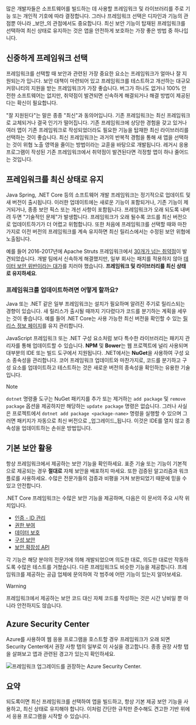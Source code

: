많은 개발자들은 소프트웨어를 빌드하는 데 사용할 프레임워크 및 라이브러리를 주로 기능 또는 개인적 기호에 따라 결정합니다. 그러나 프레임워크 선택은 디자인과 기능의 관점뿐 아니라 _보안_의 관점에서도 중요합니다. 최신 보안 기능이 탑재된 프레임워크를 선택하여 최신 상태로 유지하는 것은 앱을 안전하게 보호하는 가장 좋은 방법 중 하나입니다.

## <a name="choose-your-framework-carefully"></a>신중하게 프레임워크 선택

프레임워크를 선택할 때 보안과 관련된 가장 중요한 요소는 프레임워크가 얼마나 잘 지원되는가 입니다. 보안 대책이 마련되어 있고 프레임워크를 테스트하고 개선하는 대규모 커뮤니티의 지원을 받는 프레임워크가 가장 좋습니다. 버그가 하나도 없거나 100% 안전한 소프트웨어는 없지만, 취약점이 발견되면 신속하게 해결되거나 해결 방법이 제공된다는 확신이 필요합니다.

"잘 지원된다"는 말은 종종 "최신"과 동의어입니다. 기존 프레임워크는 최신 프레임워크로 교체되거나 결국 인기가 떨어집니다. 기존 프레임워크에 상당한 경험을 갖고 있거나 여러 앱이 기존 프레임워크로 작성되었더라도 필요한 기능을 탑재한 최신 라이브러리를 선택하는 것이 좋습니다. 최신 프레임워크는 과거의 반복적 경험을 통해 새 앱을 선택하는 것이 위협 노출 영역을 줄이는 방법이라는 교훈을 바탕으로 개발됩니다. 레거시 응용 프로그램이 작성된 기존 프레임워크에서 취약점이 발견된다면 걱정할 앱이 하나 줄어드는 것입니다.

<!-- TODO: add link; Should we be pointing to other modules? -->
<!--
For more information on secure design and reducing threat surface, please see [Design For Security in Azure](../../design-for-security-in-azure/index.yml).
-->

## <a name="keep-your-framework-updated"></a>프레임워크를 최신 상태로 유지

Java Spring, .NET Core 등의 소프트웨어 개발 프레임워크는 정기적으로 업데이트 및 새 버전이 출시됩니다. 이러한 업데이트에는 새로운 기능이 포함되거나, 기존 기능이 제거되거나, 종종 보안 픽스 또는 개선 사항이 포함됩니다. 프레임워크가 오래 되도록 내버려 두면 "기술적인 문제"가 발생합니다. 프레임워크가 오래 될수록 코드를 최신 버전으로 업데이트하기가 더 어렵고 위험합니다. 또한 처음에 프레임워크를 선택할 때와 마찬가지로 이전 버전의 프레임워크를 계속 유지하면 최신 릴리스에서는 수정된 보안 위협에 노출됩니다.

예를 들어 2016-2017년에 Apache Struts 프레임워크에서 [30개가 넘는 취약점](https://www.cvedetails.com/product/6117/Apache-Struts.html?vendor_id=45)이 발견되었습니다. 개발 팀에서 신속하게 해결했지만, 일부 회사는 패치를 적용하지 않아 [데이터 보안 위반이라는 대가](https://www.zdnet.com/article/equifax-confirms-apache-struts-flaw-it-failed-to-patch-was-to-blame-for-data-breach/)를 치러야 했습니다. **프레임워크 및 라이브러리를 최신 상태로 유지하세요**.

### <a name="how-do-i-update-my-framework"></a>프레임워크를 업데이트하려면 어떻게 할까요?

Java 또는 .NET 같은 일부 프레임워크는 설치가 필요하며 알려진 주기로 릴리스되는 경향이 있습니다. 새 릴리스가 출시될 때까지 기다렸다가 코드를 분기하는 계획을 세우는 것이 좋습니다. 예를 들어 .NET Core는 사용 가능한 최신 버전을 확인할 수 있는 [릴리스 정보 페이지](https://github.com/dotnet/core/tree/master/release-notes)를 유지 관리합니다.

JavaScript 프레임워크 또는 .NET 구성 요소처럼 보다 특수한 라이브러리는 패키지 관리자를 통해 업데이트할 수 있습니다. **NPM** 및 **Bower**는 웹 프로젝트에 널리 사용되며 대부분의 IDE 또는 빌드 도구에서 지원됩니다. .NET에서는 **NuGet**을 사용하여 구성 요소 종속성을 관리합니다. 코어 프레임워크 업데이트와 마찬가지로, 코드를 분기하고 구성 요소를 업데이트하고 테스트하는 것은 새로운 버전의 종속성을 확인하는 유용한 기술입니다.

> [!NOTE]
> `dotnet` 명령줄 도구는 NuGet 패키지를 추가 또는 제거하는 `add package` 및 `remove package` 옵션을 제공하지만 해당하는 `update package` 명령은 없습니다. 그러나 사실은 프로젝트에서 `dotnet add package <package-name>` 명령을 실행할 수 있으며 그러면 패키지가 자동으로 최신 버전으로 _업그레이드_됩니다. 이것은 IDE를 열지 않고 종속성을 업데이트하는 손쉬운 방법입니다.

## <a name="take-advantage-of-built-in-security"></a>기본 보안 활용

항상 프레임워크에서 제공하는 보안 기능을 확인하세요. 표준 기술 또는 기능이 기본적으로 제공되는 경우 **절대로** 자체 보안을 배포하지 마세요. 또한 검증된 알고리즘과 워크플로를 사용하세요. 수많은 전문가들의 검증과 비평을 거쳐 보완되었기 때문에 믿을 수 있고 안전합니다.

.NET Core 프레임워크는 수많은 보안 기능을 제공하며, 다음은 이 문서의 주요 시작 위치입니다.
* [인증 - ID 관리](https://docs.microsoft.com/en-us/aspnet/core/security/authentication/index?view=aspnetcore-2.1)
* [권한 부여](https://docs.microsoft.com/en-us/aspnet/core/security/authorization/index?view=aspnetcore-2.1)
* [데이터 보호](https://docs.microsoft.com/en-us/aspnet/core/security/data-protection/index?view=aspnetcore-2.1)
* [구성 보안](https://docs.microsoft.com/en-us/aspnet/core/security/data-protection/configuration/index?view=aspnetcore-2.1)
* [보안 확장성 API](https://docs.microsoft.com/en-us/aspnet/core/security/data-protection/extensibility/index?view=aspnetcore-2.1)

각 기능은 해당 분야의 전문가에 의해 개발되었으며 의도한 대로, 의도한 대로만 작동하도록 수많은 테스트를 거쳤습니다. 다른 프레임워크도 비슷한 기능을 제공합니다. 프레임워크를 제공하는 공급 업체에 문의하여 각 범주에 어떤 기능이 있는지 알아보세요.

> [!WARNING]
> 프레임워크에서 제공하는 보안 코드 대신 자체 코드를 작성하는 것은 시간 낭비일 뿐 아니라 안전하지도 않습니다.


## <a name="azure-security-center"></a>Azure Security Center

Azure를 사용하여 웹 응용 프로그램을 호스트할 경우 프레임워크가 오래 되면 Security Center에서 권장 사항 탭의 일부로 이 사실을 경고합니다.  종종 권장 사항 탭을 살펴보고 앱과 관련된 경고가 있는지 확인하세요.

![프레임워크 업그레이드를 권장하는 Azure Security Center.](../media-draft/ASCFramework.png)


## <a name="summary"></a>요약

되도록이면 최신 프레임워크를 선택하여 앱을 빌드하고, 항상 기본 제공 보안 기능을 사용하고, 최신 상태로 유지해야 합니다. 이처럼 간단한 규칙만 준수해도 견고한 기반 위에서 응용 프로그램을 시작할 수 있습니다.
